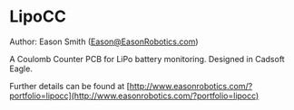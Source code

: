 # LipoCC
Author: Eason Smith (Eason@EasonRobotics.com)

A Coulomb Counter PCB for LiPo battery monitoring. Designed in Cadsoft Eagle.

Further details can be found at [http://www.easonrobotics.com/?portfolio=lipocc](http://www.easonrobotics.com/?portfolio=lipocc)
